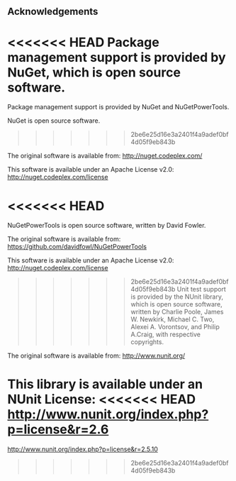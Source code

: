 ## Acknowledgements
<<<<<<< HEAD
Package management support is provided by NuGet, which is open source software.
=======
Package management support is provided by NuGet and NuGetPowerTools. 

NuGet is open source software.
>>>>>>> 2be6e25d16e3a2401f4a9adef0bf4d05f9eb843b

The original software is available from:
  http://nuget.codeplex.com/

This software is available under an Apache License v2.0:
  http://nuget.codeplex.com/license

<<<<<<< HEAD
=======
NuGetPowerTools is open source software, written by David Fowler.

The original software is available from:
  https://github.com/davidfowl/NuGetPowerTools

This software is available under an Apache License v2.0:
  http://nuget.codeplex.com/license

>>>>>>> 2be6e25d16e3a2401f4a9adef0bf4d05f9eb843b
Unit test support is provided by the NUnit library, which is open source software, written by Charlie Poole, James W. Newkirk, Michael C. Two, Alexei A. Vorontsov, and Philip A.Craig, with respective copyrights.

The original software is available from: 
  http://www.nunit.org/

This library is available under an NUnit License:
<<<<<<< HEAD
  http://www.nunit.org/index.php?p=license&r=2.6
=======
  http://www.nunit.org/index.php?p=license&r=2.5.10
>>>>>>> 2be6e25d16e3a2401f4a9adef0bf4d05f9eb843b
